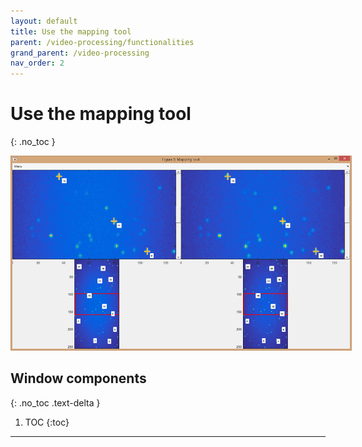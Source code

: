 ```yaml
---
layout: default
title: Use the mapping tool
parent: /video-processing/functionalities
grand_parent: /video-processing
nav_order: 2
---
```


# Use the mapping tool
{: .no_toc }

<a href="../../assets/images/gui/VP-panel-molcoord-transf-maptool.png"><img src="../../assets/images/gui/VP-panel-molcoord-transf-maptool.png" style="max-width: 546px;"/></a>


## Window components
{: .no_toc .text-delta }

1. TOC
{:toc}

---


